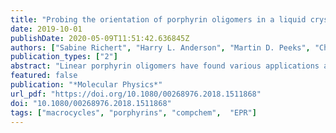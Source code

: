 ```yaml
---
title: "Probing the orientation of porphyrin oligomers in a liquid crystal solvent – a triplet state electron paramagnetic resonance study"
date: 2019-10-01
publishDate: 2020-05-09T11:51:42.636845Z
authors: ["Sabine Richert", "Harry L. Anderson", "Martin D. Peeks", "Christiane R. Timmel"]
publication_types: ["2"]
abstract: "Linear porphyrin oligomers have found various applications as synthetic molecular wires in the context of light harvesting, solar energy conversion and molecular electronics. In many of these applications a partial ordering of the molecules helps to improve the reaction efficiency or device performance. In this work we study the orientational properties of the building blocks of such porphyrin-based molecular wires, namely a porphyrin monomer and the corresponding butadiyne-bridged dimer. The porphyrins have been embedded in the nematic liquid crystal solvent 4-cyano-4'-pentylbiphenyl (5CB) and the anisotropic properties of their photogenerated triplet states were characterised by transient electron paramagnetic resonance (EPR) spectroscopy. When aligned in strong magnetic fields, the liquid crystal molecules impose their orientational anisotropy onto the solute guest molecules whose orientation-dependent magnetic properties can then be explored. The line shape analysis of the porphyrin triplet state EPR spectra – highly sensitive to small conformational changes – confirms the orientation of the zero-field-splitting (ZFS) tensors previously determined for these molecules by magnetophotoselection experiments. A biaxial distribution function is shown to be necessary to simulate the experimental EPR data. The biaxial behaviour, in conjunction with symmetry considerations, allows an unambiguous assignment of the three ZFS tensor axes to the molecular axes. From the determined orientational distributions of the porphyrins in 5CB, the biaxial order parameters for both molecules were calculated."
featured: false
publication: "*Molecular Physics*"
url_pdf: "https://doi.org/10.1080/00268976.2018.1511868"
doi: "10.1080/00268976.2018.1511868"
tags: ["macrocycles", "porphyrins", "compchem",  "EPR"]
---
```


